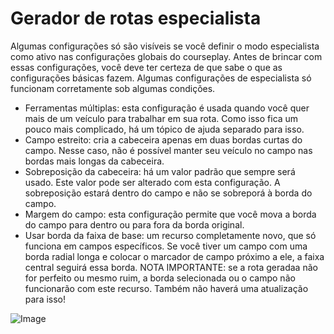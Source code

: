 # Gerador de rotas especialista


Algumas configurações só são visíveis se você definir o modo especialista como ativo nas configurações globais do courseplay.
Antes de brincar com essas configurações, você deve ter certeza de que sabe o que as configurações básicas fazem.
Algumas configurações de especialista só funcionam corretamente sob algumas condições.

- Ferramentas múltiplas: esta configuração é usada quando você quer mais de um veículo para trabalhar em sua rota. Como isso fica um pouco mais complicado, há um tópico de ajuda separado para isso.
- Campo estreito: cria a cabeceira apenas em duas bordas curtas do campo. Nesse caso, não é possível manter seu veículo no campo nas bordas mais longas da cabeceira.
- Sobreposição da cabeceira: há um valor padrão que sempre será usado. Este valor pode ser alterado com esta configuração. A sobreposição estará dentro do campo e não se sobreporá à borda do campo.
- Margem do campo: esta configuração permite que você mova a borda do campo para dentro ou para fora da borda original.
- Usar borda da faixa de base: um recurso completamente novo, que só funciona em campos específicos. Se você tiver um campo com uma borda radial longa e colocar o marcador de campo próximo a ele, a faixa central seguirá essa borda.
NOTA IMPORTANTE: se a rota geradaa não for perfeito ou mesmo ruim, a borda selecionada ou o campo não funcionarão com este recurso. Também não haverá uma atualização para isso!


![Image](assets/imagesbaseedge_0_0_1020_545.png)

